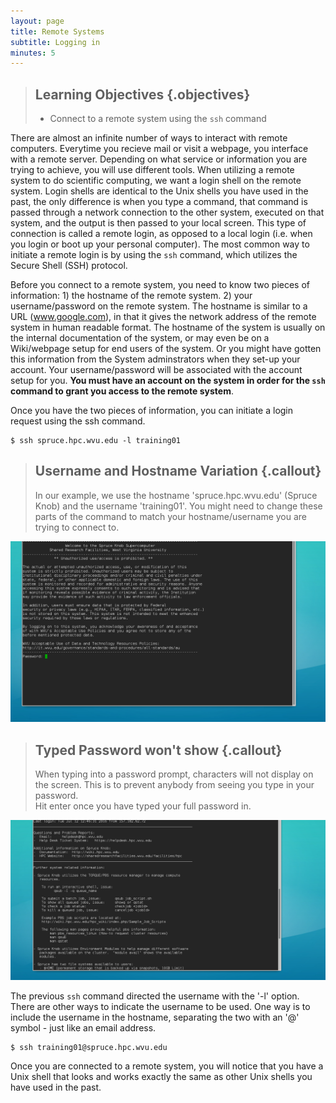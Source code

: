 ```yaml
---
layout: page
title: Remote Systems
subtitle: Logging in
minutes: 5
---
```


> ## Learning Objectives {.objectives}
>
> * Connect to a remote system using the <code>ssh</code> command

There are almost an infinite number of ways to interact with 
remote computers.  Everytime you recieve mail or visit a webpage, you interface 
with a remote server.  Depending on what service or information you are trying 
to achieve, you will use different tools.  When utilizing a remote system to do 
scientific computing, we want a login shell on the remote system.  Login shells 
are identical to the Unix shells you have used in the past, the only difference 
is when you type a command, that command is passed through a network connection 
to the other system, executed on that system, and the output is then passed to 
your local screen.  This type of connection is called a remote login, as 
opposed to a local login (i.e. when you login or boot up your personal 
computer).  The most common way to initiate a remote login is by using the 
`ssh` command, which utilizes the Secure Shell (SSH) protocol.

Before you connect to a remote system, you need to know two pieces of 
information: 1) the hostname of the remote system. 2) your username/password on 
the remote system.  The hostname is similar to a URL (www.google.com), in that 
it gives the network address of the remote system in human readable 
format.  The hostname of the system is usually on the internal documentation of 
the system, or may even be on a Wiki/webpage setup for end users of 
the system.  Or you might have gotten this information from the System 
adminstrators when they set-up your account.  Your username/password will be 
associated with the account setup for you.  **You must have an account on the 
system in order for the `ssh` command to grant you access to the remote 
system**.

Once you have the two pieces of information, you can initiate a login request 
using the ssh command.

~~~ {.bash}
$ ssh spruce.hpc.wvu.edu -l training01
~~~

> ## Username and Hostname Variation {.callout}
>
> In our example, we use the hostname 'spruce.hpc.wvu.edu' (Spruce Knob) and 
> the username 'training01'.  You might need to change these parts of the 
> command to match your hostname/username you are trying to connect to.

![ssh output](img/passwordPrompt.png)

> ## Typed Password won't show {.callout}
>
> When typing into a password prompt, characters will not display on the 
> screen.  This is to prevent anybody from seeing you type in your password.  
> Hit enter once you have typed your full password in.

![login screen](img/loginSplash.png)


The previous `ssh` command directed the username with the '-l' option.  There 
are other ways to indicate the username to be used.  One way is to include the 
username in the hostname, separating the two with an '@' symbol - just like an 
email address.

~~~ {.bash}
$ ssh training01@spruce.hpc.wvu.edu
~~~

Once you are connected to a remote system, you will notice that you have a Unix 
shell that looks and works exactly the same as other Unix shells you have used 
in the past.  
